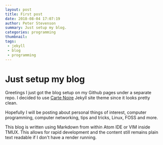 ```yaml
---
layout: post
title: First post
date: 2018-08-04 17:07:19
author: Peter Stevenson
summary: Just setup my blog.
categories: programming
thumbnail:
tags:
 - jekyll
 - blog
 - programming
---
```


# Just setup my blog

Greetings I just got the blog setup on my Github pages under a separate repo. I decided to use [Carte Noire](https://github.com/jacobtomlinson/carte-noire/) Jekyll site theme since it looks pretty clean.

Hopefully I will be posting about personal things of interest, computer programming, computer networking, tips and tricks, Linux, FOSS and more.

This blog is written using Markdown from within Atom IDE or VIM inside TMUX. This allows for rapid development and the content still remains plain text readable if I don't have a render running.
